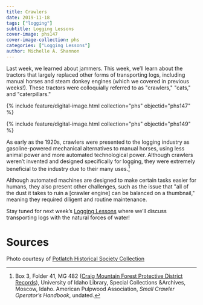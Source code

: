 ```yaml
---
title: Crawlers
date: 2019-11-18
tags: ["logging"]
subtitle: Logging Lessons
cover-image: phs147
cover-image-collection: phs
categories: ["Logging Lessons"]
author: Michelle A. Shannon
---
```


Last week, we learned about jammers. This week, we’ll learn about the tractors that largely replaced other forms of transporting logs, including manual horses and steam donkey engines (which we covered in previous weeks!). These tractors were colloquially referred to as "crawlers," "cats," and "caterpillars."

{% include feature/digital-image.html collection="phs" objectid="phs147" %}

{% include feature/digital-image.html collection="phs" objectid="phs149" %}

As early as the 1920s, crawlers were presented to the logging industry as gasoline-powered mechanical alternatives to manual horses, using less animal power and more automated technological power. Although crawlers weren’t invented and designed specifically for logging, they were extremely beneficial to the industry due to their many uses.[^1]

Although automated machines are designed to make certain tasks easier for humans, they also present other challenges, such as the issue that "all of the dust it takes to ruin a [crawler engine] can be balanced on a thumbnail," meaning they required diligent and routine maintenance.

Stay tuned for next week’s [Logging Lessons](https://harvester.lib.uidaho.edu/series/logginglessons.html) where we’ll discuss transporting logs with the natural forces of water!

# Sources

Photo courtesy of [Potlatch Historical Society Collection](https://www.lib.uidaho.edu/digital/phs/)

[^1]: Box 3, Folder 41, MG 482 ([Craig Mountain Forest Protective District Records](https://archiveswest.orbiscascade.org/ark:/80444/xv359984/)), University of Idaho Library, Special Collections &Archives, Moscow, Idaho. American Pulpwood Association, *Small Crawler Operator’s Handbook*, undated.